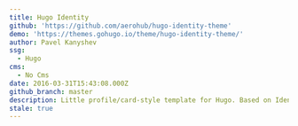 ```yaml
---
title: Hugo Identity
github: 'https://github.com/aerohub/hugo-identity-theme'
demo: 'https://themes.gohugo.io/theme/hugo-identity-theme/'
author: Pavel Kanyshev
ssg:
  - Hugo
cms:
  - No Cms
date: 2016-03-31T15:43:08.000Z
github_branch: master
description: Little profile/card-style template for Hugo. Based on Identity by HTML5 UP.
stale: true
---
```

